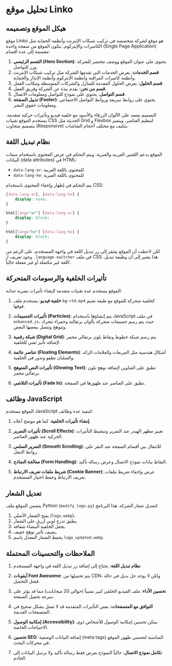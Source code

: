 # تحليل موقع Linko

## هيكل الموقع وتصميمه

موقع Linko هو موقع لشركة متخصصة في تركيب شبكات الإنترنت وأنظمة الحماية مثل الكاميرات والإنتركوم. يتكون الموقع من صفحة واحدة (Single Page Application) مقسمة إلى عدة أقسام:

1. **القسم الرئيسي (Hero Section)**: يحتوي على عنوان الموقع ووصف مختصر للشركة وزر للتواصل.
2. **قسم الخدمات**: يعرض الخدمات التي تقدمها الشركة مثل تركيب شبكات الإنترنت وأنظمة كاميرات المراقبة وأنظمة الإنتركوم وأنظمة الإنذار والحماية.
3. **قسم الحلول**: يعرض الحلول المقدمة للمنازل والشركات المتوسطة ومكاتب العمل.
4. **قسم من نحن**: يقدم نبذة عن الشركة وفريق العمل.
5. **قسم التواصل**: يحتوي على نموذج للتواصل ومعلومات الاتصال.
6. **تذييل الصفحة (Footer)**: يحتوي على روابط سريعة وروابط التواصل الاجتماعي ومعلومات حقوق النشر.

التصميم يعتمد على الألوان الزرقاء والأسود مع خلفية فيديو وتأثيرات حركية متقدمة. يستخدم الموقع تقنيات CSS الحديثة مثل Grid و Flexbox لتنظيم العناصر، ويتميز بتصميم متجاوب (Responsive) يتكيف مع مختلف أحجام الشاشات.

## نظام تبديل اللغة

الموقع يدعم اللغتين العربية والعبرية، ويتم التحكم في عرض المحتوى باستخدام سمات البيانات (data attributes) في HTML:

- `data-lang-ar`: للمحتوى باللغة العربية
- `data-lang-he`: للمحتوى باللغة العبرية

يتم التحكم في إظهار وإخفاء المحتوى باستخدام CSS:

```css
[data-lang-ar], [data-lang-he] {
    display: none;
}

html[lang="ar"] [data-lang-ar] {
    display: block;
}

html[lang="he"] [data-lang-he] {
    display: block;
}
```

لكن لاحظت أن الموقع يفتقر إلى زر تبديل اللغة في واجهة المستخدم، على الرغم من وجود تعريف لـ `.language-switcher` في ملف CSS. هذا يشير إلى أن وظيفة تبديل اللغة غير مكتملة أو غير مفعلة حالياً.

## تأثيرات الخلفية والرسومات المتحركة

الموقع يستخدم عدة تقنيات متقدمة لإنشاء تأثيرات بصرية جذابة:

1. **خلفية فيديو**: يستخدم ملف `bg-rtd.mp4` كخلفية متحركة للموقع مع طبقة تعتيم فوقها.

2. **تأثيرات الجسيمات (Particles)**: يتم إنشاؤها باستخدام JavaScript في ملف `enhanced.js`، حيث يتم رسم جسيمات متحركة بألوان برتقالية وحمراء تتحرك وتتوهج وتتصل ببعضها البعض.

3. **شبكة رقمية (Digital Grid)**: يتم رسم شبكة خطوط ونقاط بلون برتقالي محمر لإضافة تأثير تقني للخلفية.

4. **عناصر عائمة (Floating Elements)**: أشكال هندسية مثل المربعات والعلامات الزائد والصلبان تطفو وتدور في الخلفية.

5. **تأثيرات النص المتوهج (Glowing Text)**: تطبق على العناوين لإضافة توهج بلون برتقالي محمر.

6. **تأثيرات التلاشي (Fade In)**: تطبق على العناصر عند ظهورها في الصفحة.

## وظائف JavaScript

الموقع يستخدم JavaScript لتنفيذ عدة وظائف:

1. **إنشاء تأثيرات الخلفية**: كما هو موضح أعلاه.

2. **تأثيرات التمرير (Scroll Effects)**: تغيير مظهر الهيدر عند التمرير وتنشيط التأثيرات الحركية عند ظهور العناصر.

3. **التمرير السلس (Smooth Scrolling)**: للانتقال بين أقسام الصفحة عند النقر على روابط التنقل.

4. **معالجة النماذج (Form Handling)**: التقاط بيانات نموذج الاتصال وعرض رسالة تأكيد.

5. **شريط ملفات تعريف الارتباط (Cookie Banner)**: عرض وإخفاء شريط ملفات تعريف الارتباط وحفظ اختيار المستخدم.

## تعديل الشعار

يتضمن الموقع ملف Python (`modify_logo.py`) لتعديل شعار الشركة. هذا البرنامج:

1. يفتح الشعار الأصلي (`logo.webp`).
2. يطبق تدرج لوني أزرق على الشعار.
3. يجعل الخلفية البيضاء شفافة.
4. يضيف تأثير توهج خفيف.
5. يحفظ الشعار المعدل باسم `logo_updated.webp`.

## الملاحظات والتحسينات المحتملة

1. **نظام تبديل اللغة**: يحتاج إلى إضافة زر تبديل اللغة في واجهة المستخدم.

2. **أيقونات Font Awesome**: يتم تحميلها من CDN، ولكن لا يوجد حل بديل في حالة فشل التحميل.

3. **تحسين الأداء**: ملف الفيديو الخلفي كبير نسبياً (حوالي 20 ميجابايت) مما قد يؤثر على سرعة تحميل الصفحة.

4. **التوافق مع المتصفحات**: بعض التأثيرات المتقدمة قد لا تعمل بشكل صحيح في المتصفحات القديمة.

5. **إمكانية الوصول (Accessibility)**: يمكن تحسين إمكانية الوصول للأشخاص ذوي الاحتياجات الخاصة.

6. **تحسين SEO**: إضافة البيانات الوصفية (meta tags) المناسبة لتحسين ظهور الموقع في محركات البحث.

7. **تكامل نموذج الاتصال**: حالياً النموذج يعرض فقط رسالة تأكيد ولا يرسل البيانات إلى الخادم.
